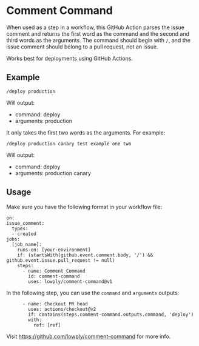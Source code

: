 # Comment Command

When used as a step in a workflow, this GitHub Action parses the issue comment and returns the first word as the command and the second and third words as the arguments. The command should begin with `/`, and the issue comment should belong to a pull request, not an issue.

Works best for deployments using GitHub Actions.

## Example

```
/deploy production
```

Will output:

- command: deploy
- arguments: production

It only takes the first two words as the arguments. For example:

```
/deploy production canary test example one two
```

Will output:

- command: deploy
- arguments: production canary

## Usage

Make sure you have the following format in your workflow file:

```
on:
issue_comment:
  types:
  - created
jobs:
  [job_name]:
    runs-on: [your-environment]
    if: (startsWith(github.event.comment.body, '/') && github.event.issue.pull_request != null)
    steps:
      - name: Comment Command
        id: comment-command
        uses: lowply/comment-command@v1
```

In the following step, you can use the `command` and `arguments` outputs:

```
      - name: Checkout PR head
        uses: actions/checkout@v2
        if: contains(steps.comment-command.outputs.command, 'deploy')
        with:
          ref: [ref]
```

Visit https://github.com/lowply/comment-command for more info.
